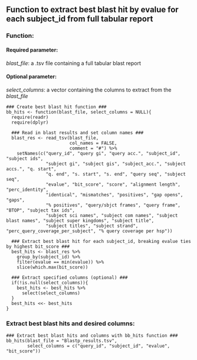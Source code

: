 ## Function to extract best blast hit by evalue for each subject_id from full tabular report

### Function:

#### Required parameter:

*blast_file*: a .tsv file containing a full tabular blast report

#### Optional parameter:

*select_columns*: a vector containing the columns to extract from the *blast_file*

```
### Create best blast hit function ###
bb_hits <- function(blast_file, select_columns = NULL){
  require(readr)
  require(dplyr)
  
  ### Read in blast results and set column names ###
  blast_res <- read_tsv(blast_file, 
                        col_names = FALSE, 
                        comment = "#") %>%
    setNames(c("query_id", "query gi", "query acc.", "subject_id", "subject ids", 
               "subject gi", "subject gis", "subject_acc.", "subject accs.", "q. start", 
               "q. end", "s. start", "s. end", "query seq", "subject seq", 
               "evalue", "bit_score", "score", "alignment length", "perc_identity", 
               "identical", "mismatches", "positives", "gap opens", "gaps", 
               "% positives", "query/sbjct frames", "query frame", "BTOP", "subject tax ids", 
               "subject sci names", "subject com names", "subject blast names", "subject super kingdoms", "subject title", 
               "subject titles", "subject strand", "perc_query_coverage_per_subject", "% query coverage per hsp"))
  
  ### Extract best blast hit for each subject_id, breaking evalue ties by highest bit_score ###
  best_hits <- blast_res %>% 
    group_by(subject_id) %>%
    filter(evalue == min(evalue)) %>%
    slice(which.max(bit_score))
    
  ### Extract specified columns (optional) ###
  if(!is.null(select_columns)){
    best_hits <- best_hits %>% 
      select(select_columns)
  }
  best_hits <<- best_hits
}
```

### Extract best blast hits and desired columns:

```
### Extract best blast hits and columns with bb_hits function ###
bb_hits(blast_file = "Blastp_results.tsv",
        select_columns = c("query_id", "subject_id", "evalue", "bit_score"))
```

